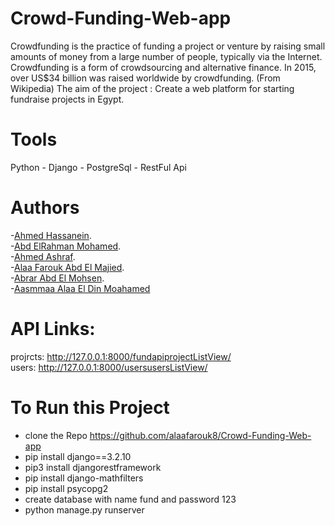 # Crowd-Funding-Web-app
Crowdfunding is the practice of funding a project or venture by raising small amounts of money from a large number of people, typically via the Internet. Crowdfunding is a form of crowdsourcing and alternative finance. In 2015, over US$34 billion was raised worldwide by crowdfunding. (From Wikipedia) The aim of the project : Create a web platform for starting fundraise projects in Egypt.

# Tools
Python - Django - PostgreSql - RestFul Api 

# Authors 
-[Ahmed Hassanein](https://github.com/a-hassanein/).
<br>
-[Abd ElRahman Mohamed](https://github.com/abdelrahmanelsese1).
<br>
-[Ahmed Ashraf](https://github.com/Ahmedxd199).
<br>
-[Alaa Farouk Abd El Majied](https://github.com/alaafarouk8).
<br>
-[Abrar Abd El Mohsen](https://github.com/abrar4799).
<br>
-[Aasmmaa Alaa El Din Moahamed](https://github.com/3asma2)

# API Links:
projrcts: http://127.0.0.1:8000/fundapiprojectListView/
<br>
users: http://127.0.0.1:8000/usersusersListView/

# To Run this Project
- clone the Repo https://github.com/alaafarouk8/Crowd-Funding-Web-app
- pip install django==3.2.10
- pip3 install djangorestframework
- pip install django-mathfilters
- pip install psycopg2
- create database with name fund and password 123
- python manage.py runserver

